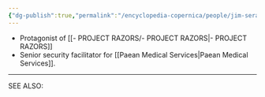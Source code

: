 ```yaml
---
{"dg-publish":true,"permalink":"/encyclopedia-copernica/people/jim-serafin/"}
---
```



* Protagonist of [[- PROJECT RAZORS/- PROJECT RAZORS\|- PROJECT RAZORS]]
* Senior security facilitator for [[Paean Medical Services\|Paean Medical Services]].

---
SEE ALSO:


